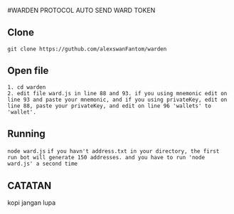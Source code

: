 #WARDEN PROTOCOL AUTO SEND WARD TOKEN
## Clone
```git clone https://guthub.com/alexswanFantom/warden```
## Open file
```
1. cd warden
2. edit file ward.js in line 88 and 93. if you using mnemonic edit on line 93 and paste your mnemonic, and if you using privateKey, edit on line 88, paste your privateKey, and edit on line 96 'wallets' to 'wallet'.

```
## Running
```node ward.js```
```if you havn't address.txt in your directory, the first run bot will generate 150 addresses. and you have to run 'node ward.js' a second time ```

## CATATAN
kopi jangan lupa
